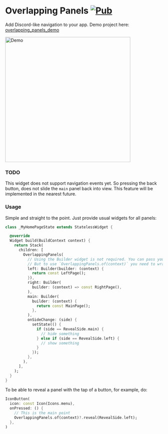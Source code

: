 # Overlapping Panels [![Pub](https://img.shields.io/pub/v/overlapping_panels.svg)](https://pub.dev/packages/overlapping_panels)

Add Discord-like navigation to your app. Demo project here: [overlapping_panels_demo](https://github.com/blackmann/overlapping_panels_demo)


<img src="https://i.ibb.co/MsBy18m/ezgif-com-gif-maker.gif" alt="Demo" height="400">


### TODO

This widget does not support navigation events yet. So pressing the back button, does not slide the `main` panel back into view. This feature will be implemented in the nearest future.

### Usage

Simple and straight to the point. Just provide usual widgets for all panels:

```dart
class _MyHomePageState extends StatelessWidget {

  @override
  Widget build(BuildContext context) {
    return Stack(
      children: [
        OverlappingPanels(
          // Using the Builder widget is not required. You can pass your widget directly. 
          // But to use `OverlappingPanels.of(context)` you need to wrap your widget in a Builder
          left: Builder(builder: (context) {
            return const LeftPage();
          }),
          right: Builder(
            builder: (context) => const RightPage(),
          ),
          main: Builder(
            builder: (context) {
              return const MainPage();
            },
          ),
          onSideChange: (side) {
            setState(() {
              if (side == RevealSide.main) {
                // hide something
              } else if (side == RevealSide.left) {
                // show something
              }
            });
          },
        ),
      ],
    );
  }
}
```

To be able to reveal a panel with the tap of a button, for example, do:

```dart
IconButton(
  icon: const Icon(Icons.menu),
  onPressed: () {
    // This is the main point
    OverlappingPanels.of(context)?.reveal(RevealSide.left);
  },
)
```